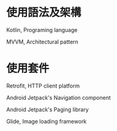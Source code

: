 # 使用語法及架構
Kotlin, Programing language

MVVM, Architectural pattern

# 使用套件
Retrofit, HTTP client platform

Android Jetpack's Navigation component

Android Jetpack's Paging library

Glide, Image loading framework

